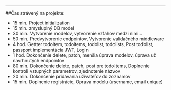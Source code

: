 ***
##Čas strávený na projekte:
- 15 min. Project initialization
- 15 min. zmysluplný DB model
- 30 min. Vytvorenie modelov, vytvorenie vzťahov medzi nimi...
- 50 min. Predvytvorenie endpointov, Vytvorenie validačného middleware
- 4 hod. Gettter todoitem, todoitems, todolist, todolists, Post todolist, passport implementácia JWT, Login
- 1 hod. Dokončenie delete, patch, menšia úprava modelov, úprava už navrhnutých endpointov
- 80 min. Dokončenie delete, patch, post pre todoItems, Doplnenie kontroli vstupných parametrov, zjednotenie názvov
- 20 min. Dokončenie pridávania uživateľov do zoznamov
- 15 min. Doplnenie registrácie, Oprava modelu (username, email unique)